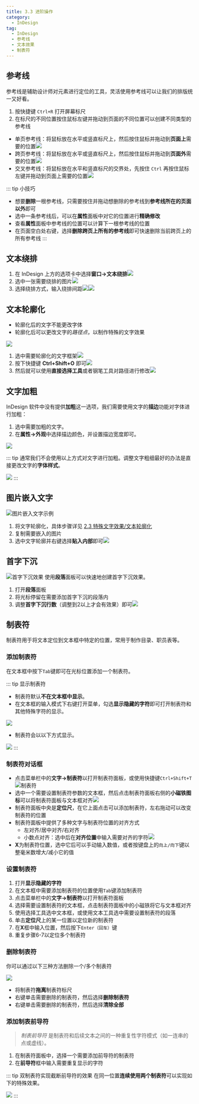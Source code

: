 ```yaml
---
title: 3.3 进阶操作
category:
  - InDesign
tag:
  - InDesign
  - 参考线
  - 文本效果
  - 制表符
---
```


## 参考线
参考线是辅助设计师对元素进行定位的工具，灵活使用参考线可以让我们的排版统一又好看。

1. 按快捷键 `Ctrl+R` 打开屏幕标尺
2. 在标尺的不同位置按住鼠标左键并拖动到页面的不同位置可以创建不同类型的参考线

- 单页参考线：将鼠标放在水平或竖直标尺上，然后按住鼠标并拖动到**页面上**需要的位置![](../assets/PixPin_2024-01-22_12-05-05.gif)
- 跨页参考线：将鼠标放在水平或竖直标尺上，然后按住鼠标并拖动到**页面外**需要的位置![](../assets/PixPin_2024-01-22_12-06-40.gif)
- 交叉参考线：将鼠标放在水平和竖直标尺的交界处，先按住 `Ctrl` 再按住鼠标左键并拖动到页面上需要的位置![](../assets/PixPin_2024-01-22_12-07-35.gif)

::: tip 小技巧
- 想要**删除**一根参考线，只需要按住并拖动想删除的参考线到**参考线所在的页面以外**即可
- 选中一条参考线后，可以在**属性**面板中对它的位置进行**精确修改**
- 查看**属性**面板中参考线的位置可以计算下一根参考线的位置
- 在页面空白处右键，选择**删除跨页上所有的参考线**即可快速删除当前跨页上的所有参考线
:::

## 文本绕排
1. 在 InDesign 上方的选项卡中选择**窗口->文本绕排**![](../assets/image/Pastedimage20230422022731.jpg)
2. 选中一张需要绕排的图片![](../assets/image/Pastedimage20230422023043.jpg)
3. 选择绕排方式，输入绕排间距![](../assets/image/Pastedimage20230422023254.jpg)![](../assets/image/Pastedimage20230422023324.jpg)

## 文本轮廓化
- 轮廓化后的文字不能更改字体
- 轮廓化后可以更改文字的*路径点*，以制作特殊的文字效果

![](../assets/image/Pastedimage20230422022221.jpg)
1. 选中需要轮廓化的文字框架![](../assets/image/Pastedimage20230422021810.jpg)
2. 按下快捷键 **Ctrl+Shift+O** 即可![](../assets/image/Pastedimage20230422021859.jpg)
3. 然后就可以使用**直接选择工具**或者钢笔工具对路径进行修改![](../assets/image/Pastedimage20230422022542.jpg)

## 文字加粗
InDesign 软件中没有提供**加粗**这一选项，我们需要使用文字的**描边**功能对字体进行加粗：
1. 选中需要加粗的文字。  
2. 在**属性->外观**中选择描边颜色，并设置描边宽度即可。

![](../assets/image/Pastedimage20230502180842.jpg)

::: tip
通常我们不会使用以上方式对文字进行加粗。调整文字粗细最好的办法是直接更改文字的**字体样式**。

![](../assets/image/Pastedimage20230502181049.jpg)
:::

## 图片嵌入文字

![图片嵌入文字示例](../assets/image/Pastedimage20230808134900.jpg)

1. 将文字轮廓化，具体步骤详见 [2.3 特殊文字效果/文本轮廓化](#文本轮廓化)
2. 复制需要嵌入的图片
3. 选中文字轮廓并右键选择**贴入内部**即可![](../assets/image/Pastedimage20230808135328.jpg)

## 首字下沉
![首字下沉效果](../assets/image/3.3-1704087529578.jpeg)
使用**段落**面板可以快速地创建首字下沉效果。
1. 打开**段落**面板
2. 将光标停留在需要添加首字下沉的段落内
3. 调整**首字下沉行数**（调整到2以上才会有效果）即可![](../assets/image/3.3-1704087830269.jpeg)


## 制表符
制表符用于将文本定位到文本框中特定的位置，常用于制作目录、职员表等。
### 添加制表符
在文本框中按下`Tab`键即可在光标位置添加一个制表符。

::: tip 显示制表符
- 制表符默认**不在文本框中显示**。
- 在文本框的输入模式下右键打开菜单，勾选**显示隐藏的字符**即可打开制表符和其他特殊字符的显示。

![](../assets/image/3.3-1713059538993.jpeg)
- 制表符会以以下方式显示。

![](../assets/image/3.3-1713059625743.jpeg)
:::
### 制表符对话框
- 点击菜单栏中的**文字->制表符**以打开制表符面板，或使用快捷键`Ctrl+Shift+T`![制表符](../assets/image/3.3-1713058998818.jpeg)
- 选中一个需要设置制表符参数的文本框，然后点击制表符面板右侧的**小磁铁图标**可以将制表符面板与文本框对齐![](../assets/recording%201.gif)
- 制表符面板中央是**定位尺**，在它上面点击可以添加制表符，左右拖动可以改变制表符的位置
- 制表符面板中提供了多种文字与制表符位置的对齐方式
    - 左对齐/居中对齐/右对齐
    - 小数点对齐：选中后在**对齐位置**中输入需要对齐的字符![](../assets/image/3.3-1713060168358.jpeg)
- **X**为制表符位置，选中它后可以手动输入数值，或者按键盘上的`向上/向下`键以整毫米数增大/减小它的值

### 设置制表符
1. 打开**显示隐藏的字符**
2. 在文本框中需要添加制表符的位置使用`Tab`键添加制表符
3. 点击菜单栏中的**文字->制表符**以打开制表符面板
4. 选择需要设置制表符的文本框，点击制表符面板中的小磁铁将它与文本框对齐
5. 使用选择工具选中文本框，或使用文本工具选中需要设置制表符的段落
6. 单击**定位尺**上的某一位置以定位新的制表符
7. 在**X**框中输入位置，然后按下`Enter（回车）`键
8. 重复步骤6-7以定位多个制表符

### 删除制表符
你可以通过以下三种方法删除一个/多个制表符

![](../assets/image/3.3-1713061099456.jpeg)
- 将制表符**拖离**制表符标尺
- 右键单击需要删除的制表符，然后选择**删除制表符**
- 右键单击需要删除的制表符，然后选择**清除全部**

### 添加制表前导符

> _制表前导符_ 是制表符和后续文本之间的一种重复性字符模式（如一连串的点或虚线）。

1. 在制表符面板中，选择一个需要添加前导符的制表符
2. 在**前导符**框中输入需要重复显示的字符

::: tip 双制表符实现截断前导符的效果
在同一位置**连续使用两个制表符**可以实现如下的特殊效果。

![](../assets/image/3.3-1713062007980.jpeg)
:::